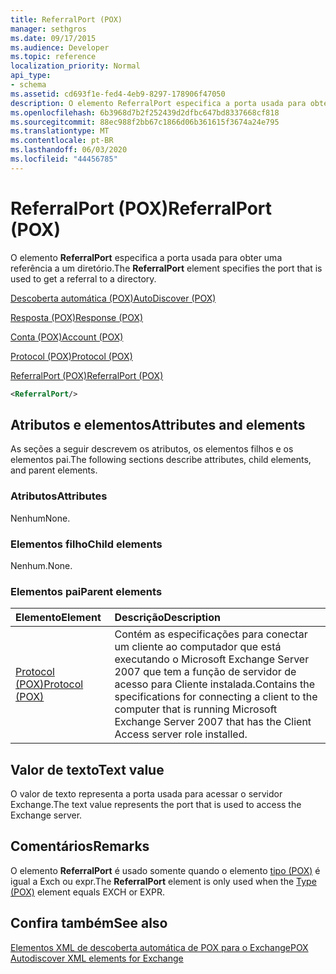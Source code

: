 ```yaml
---
title: ReferralPort (POX)
manager: sethgros
ms.date: 09/17/2015
ms.audience: Developer
ms.topic: reference
localization_priority: Normal
api_type:
- schema
ms.assetid: cd693f1e-fed4-4eb9-8297-178906f47050
description: O elemento ReferralPort especifica a porta usada para obter uma referência a um diretório.
ms.openlocfilehash: 6b3968d7b2f252439d2dfbc647bd8337668cf818
ms.sourcegitcommit: 88ec988f2bb67c1866d06b361615f3674a24e795
ms.translationtype: MT
ms.contentlocale: pt-BR
ms.lasthandoff: 06/03/2020
ms.locfileid: "44456785"
---
```

# <a name="referralport-pox"></a><span data-ttu-id="a1163-103">ReferralPort (POX)</span><span class="sxs-lookup"><span data-stu-id="a1163-103">ReferralPort (POX)</span></span>

<span data-ttu-id="a1163-104">O elemento **ReferralPort** especifica a porta usada para obter uma referência a um diretório.</span><span class="sxs-lookup"><span data-stu-id="a1163-104">The **ReferralPort** element specifies the port that is used to get a referral to a directory.</span></span> 
  
[<span data-ttu-id="a1163-105">Descoberta automática (POX)</span><span class="sxs-lookup"><span data-stu-id="a1163-105">AutoDiscover (POX)</span></span>](autodiscover-pox.md)
  
[<span data-ttu-id="a1163-106">Resposta (POX)</span><span class="sxs-lookup"><span data-stu-id="a1163-106">Response (POX)</span></span>](response-pox.md)
  
[<span data-ttu-id="a1163-107">Conta (POX)</span><span class="sxs-lookup"><span data-stu-id="a1163-107">Account (POX)</span></span>](account-pox.md)
  
[<span data-ttu-id="a1163-108">Protocol (POX)</span><span class="sxs-lookup"><span data-stu-id="a1163-108">Protocol (POX)</span></span>](protocol-pox.md)
  
[<span data-ttu-id="a1163-109">ReferralPort (POX)</span><span class="sxs-lookup"><span data-stu-id="a1163-109">ReferralPort (POX)</span></span>](referralport-pox.md)
  
```xml
<ReferralPort/>
```

## <a name="attributes-and-elements"></a><span data-ttu-id="a1163-110">Atributos e elementos</span><span class="sxs-lookup"><span data-stu-id="a1163-110">Attributes and elements</span></span>

<span data-ttu-id="a1163-111">As seções a seguir descrevem os atributos, os elementos filhos e os elementos pai.</span><span class="sxs-lookup"><span data-stu-id="a1163-111">The following sections describe attributes, child elements, and parent elements.</span></span>
  
### <a name="attributes"></a><span data-ttu-id="a1163-112">Atributos</span><span class="sxs-lookup"><span data-stu-id="a1163-112">Attributes</span></span>

<span data-ttu-id="a1163-113">Nenhum</span><span class="sxs-lookup"><span data-stu-id="a1163-113">None.</span></span>
  
### <a name="child-elements"></a><span data-ttu-id="a1163-114">Elementos filho</span><span class="sxs-lookup"><span data-stu-id="a1163-114">Child elements</span></span>

<span data-ttu-id="a1163-115">Nenhum.</span><span class="sxs-lookup"><span data-stu-id="a1163-115">None.</span></span>
  
### <a name="parent-elements"></a><span data-ttu-id="a1163-116">Elementos pai</span><span class="sxs-lookup"><span data-stu-id="a1163-116">Parent elements</span></span>

|<span data-ttu-id="a1163-117">**Elemento**</span><span class="sxs-lookup"><span data-stu-id="a1163-117">**Element**</span></span>|<span data-ttu-id="a1163-118">**Descrição**</span><span class="sxs-lookup"><span data-stu-id="a1163-118">**Description**</span></span>|
|:-----|:-----|
|[<span data-ttu-id="a1163-119">Protocol (POX)</span><span class="sxs-lookup"><span data-stu-id="a1163-119">Protocol (POX)</span></span>](protocol-pox.md) <br/> |<span data-ttu-id="a1163-120">Contém as especificações para conectar um cliente ao computador que está executando o Microsoft Exchange Server 2007 que tem a função de servidor de acesso para Cliente instalada.</span><span class="sxs-lookup"><span data-stu-id="a1163-120">Contains the specifications for connecting a client to the computer that is running Microsoft Exchange Server 2007 that has the Client Access server role installed.</span></span>  <br/> |
   
## <a name="text-value"></a><span data-ttu-id="a1163-121">Valor de texto</span><span class="sxs-lookup"><span data-stu-id="a1163-121">Text value</span></span>

<span data-ttu-id="a1163-122">O valor de texto representa a porta usada para acessar o servidor Exchange.</span><span class="sxs-lookup"><span data-stu-id="a1163-122">The text value represents the port that is used to access the Exchange server.</span></span>
  
## <a name="remarks"></a><span data-ttu-id="a1163-123">Comentários</span><span class="sxs-lookup"><span data-stu-id="a1163-123">Remarks</span></span>

<span data-ttu-id="a1163-124">O elemento **ReferralPort** é usado somente quando o elemento [tipo (POX)](type-pox.md) é igual a Exch ou expr.</span><span class="sxs-lookup"><span data-stu-id="a1163-124">The **ReferralPort** element is only used when the [Type (POX)](type-pox.md) element equals EXCH or EXPR.</span></span> 
  
## <a name="see-also"></a><span data-ttu-id="a1163-125">Confira também</span><span class="sxs-lookup"><span data-stu-id="a1163-125">See also</span></span>



[<span data-ttu-id="a1163-126">Elementos XML de descoberta automática de POX para o Exchange</span><span class="sxs-lookup"><span data-stu-id="a1163-126">POX Autodiscover XML elements for Exchange</span></span>](pox-autodiscover-xml-elements-for-exchange.md)

